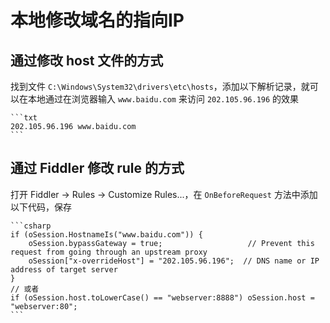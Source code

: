 # 本地修改域名的指向IP

## 通过修改 host 文件的方式

找到文件 `C:\Windows\System32\drivers\etc\hosts`，添加以下解析记录，就可以在本地通过在浏览器输入 `www.baidu.com` 来访问 `202.105.96.196` 的效果

    ```txt
    202.105.96.196 www.baidu.com
    ```

## 通过 Fiddler 修改 rule 的方式

打开 Fiddler -> Rules -> Customize Rules...，在 `OnBeforeRequest` 方法中添加以下代码，保存

    ```csharp
    if (oSession.HostnameIs("www.baidu.com")) {
        oSession.bypassGateway = true;                   // Prevent this request from going through an upstream proxy
        oSession["x-overrideHost"] = "202.105.96.196";  // DNS name or IP address of target server
    }
    // 或者
    if (oSession.host.toLowerCase() == "webserver:8888") oSession.host = "webserver:80";
    ```
